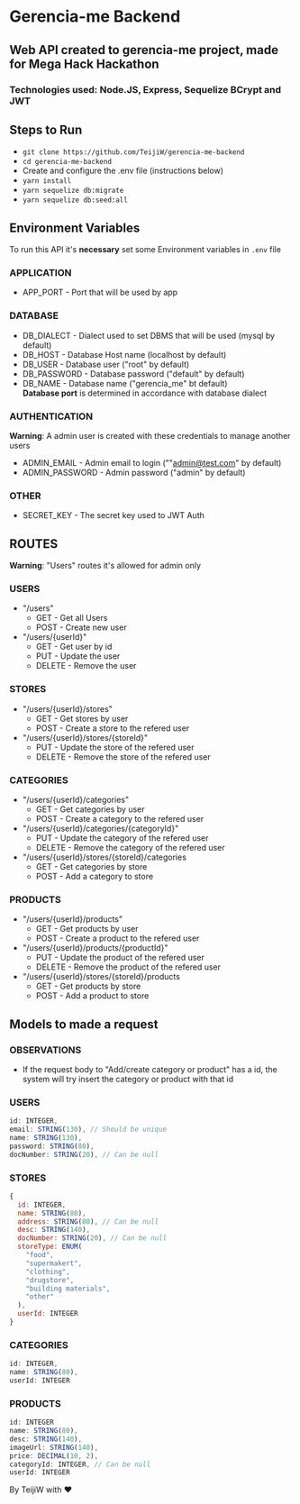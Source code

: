 # Gerencia-me Backend

## Web API created to gerencia-me project, made for Mega Hack Hackathon

### Technologies used: Node.JS, Express, Sequelize BCrypt and JWT

## Steps to Run

- `git clone https://github.com/TeijiW/gerencia-me-backend`
- `cd gerencia-me-backend`
- Create and configure the .env file (instructions below)
- `yarn install`
- `yarn sequelize db:migrate`
- `yarn sequelize db:seed:all`

## Environment Variables

To run this API it's **necessary** set some Environment variables in `.env` file

### APPLICATION

- APP_PORT - Port that will be used by app

### DATABASE

- DB_DIALECT - Dialect used to set DBMS that will be used (mysql by default)
- DB_HOST - Database Host name (localhost by default)
- DB_USER - Database user ("root" by default)
- DB_PASSWORD - Database password ("default" by default)
- DB_NAME - Database name ("gerencia_me" bt default)  
  **Database port** is determined in accordance with database dialect

### AUTHENTICATION

**Warning**: A admin user is created with these credentials to manage another users

- ADMIN_EMAIL - Admin email to login (""admin@test.com" by default)
- ADMIN_PASSWORD - Admin password ("admin" by default)

### OTHER

- SECRET_KEY - The secret key used to JWT Auth

## ROUTES

**Warning**: "Users" routes it's allowed for admin only

### USERS

- "/users"
  - GET - Get all Users
  - POST - Create new user
- "/users/{userId}"
  - GET - Get user by id
  - PUT - Update the user
  - DELETE - Remove the user

### STORES

- "/users/{userId}/stores"
  - GET - Get stores by user
  - POST - Create a store to the refered user
- "/users/{userId}/stores/{storeId}"
  - PUT - Update the store of the refered user
  - DELETE - Remove the store of the refered user

### CATEGORIES

- "/users/{userId}/categories"
  - GET - Get categories by user
  - POST - Create a category to the refered user
- "/users/{userId}/categories/{categoryId}"
  - PUT - Update the category of the refered user
  - DELETE - Remove the category of the refered user
- "/users/{userId}/stores/{storeId}/categories
  - GET - Get categories by store
  - POST - Add a category to store

### PRODUCTS

- "/users/{userId}/products"
  - GET - Get products by user
  - POST - Create a product to the refered user
- "/users/{userId}/products/{productId}"
  - PUT - Update the product of the refered user
  - DELETE - Remove the product of the refered user
- "/users/{userId}/stores/{storeId}/products
  - GET - Get products by store
  - POST - Add a product to store

## Models to made a request

### OBSERVATIONS

- If the request body to "Add/create category or product" has a id, the system will try insert the category or product with that id

### USERS

```javascript
id: INTEGER,
email: STRING(130), // Should be unique
name: STRING(130),
password: STRING(80),
docNumber: STRING(20), // Can be null
```

### STORES

```javascript
{
  id: INTEGER,
  name: STRING(80),
  address: STRING(80), // Can be null
  desc: STRING(140),
  docNumber: STRING(20), // Can be null
  storeType: ENUM(
    "food",
    "supermakert",
    "clothing",
    "drugstore",
    "building materials",
    "other"
  ),
  userId: INTEGER
}
```

### CATEGORIES

```javascript
id: INTEGER,
name: STRING(80),
userId: INTEGER
```

### PRODUCTS

```javascript
id: INTEGER
name: STRING(80),
desc: STRING(140),
imageUrl: STRING(140),
price: DECIMAL(10, 2),
categoryId: INTEGER, // Can be null
userId: INTEGER
```

By TeijiW with :heart:

